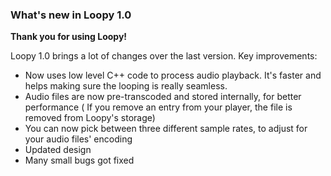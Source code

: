 ### What's new in Loopy 1.0

**Thank you for using Loopy!**

Loopy 1.0 brings a lot of changes over the last version. Key improvements:

* Now uses low level C++ code to process audio playback. It's faster and helps making sure the looping is really seamless.
* Audio files are now pre-transcoded and stored internally, for better performance ( If you remove an entry from your player, the file is removed from Loopy's storage)
* You can now pick between three different sample rates, to adjust for your audio files' encoding
* Updated design
* Many small bugs got fixed
